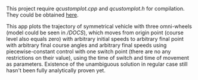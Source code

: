 This project require *qcustomplot.cpp* and *qcustomplot.h* for compilation. They could be obtained [here](http://www.qcustomplot.com/index.php/download).

This app plots the trajectory of symmetrical vehicle with three omni-wheels (model could be seen in */DOCS*), which moves from origin point (course level also equals zero) with arbitrary initial speeds to arbitrary final point with arbitrary final course angles and arbitrary final speeds using piecewise-constant control with one switch point (there are no any restrictions on their value), using the time of switch and time of movement as parameters. Existence of the unambiguous solution in regular case still hasn't been fully analytically proven yet.
